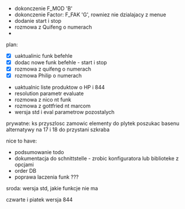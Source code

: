 - dokonczenie F_MOD 'B'
- dokonczenie Factor: F_FAK 'G', rowniez nie dzialajacy z menue
- dodanie start i stop
- rozmowa z Quifeng o numerach
- 

plan:
- [x] uaktualinic funk befehle
- [x] dodac nowe funk befehle - start i stop
- [x] rozmowa z quifeng o numerach
- [x] rozmowa Philip o numerach
- uaktualnic liste produktow o HP i 844
- resolution parametr evaluate
- rozmowa z nico nt funk
- rozmowa z gottfried nt marcom
- wersja std i eval parametrow pozostalych


prywatne:
ks przyszlosc
zamowic elementy do plytek
poszukac basenu alternatywy
na 17 i 18 do przystani szkraba

nice to have:
- podsumowanie todo
- dokumentacja do schnittstelle - zrobic konfiguratora lub biblioteke z opcjami
- order DB
- poprawa laczenia funk ???



sroda:
wersja std, jakie funkcje nie ma

czwarte i piatek wersja 844
